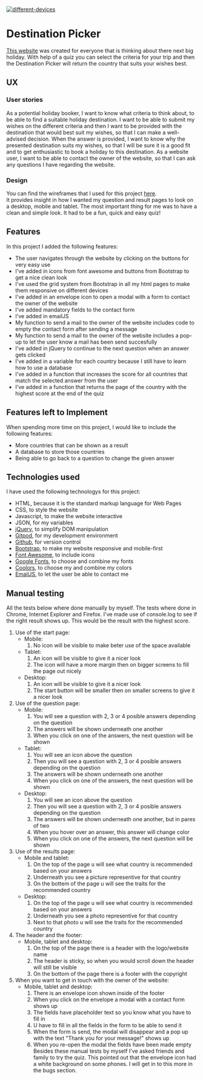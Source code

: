 <a href="https://ibb.co/Pzt985x"><img src="https://i.ibb.co/G3FtjV7/different-devices.jpg" alt="different-devices" border="0"></a>
# Destination Picker
[This website](https://francesvugts.github.io/DestinationPicker/) was created for everyone that is thinking about there next big holiday.
With help of a quiz you can select the criteria for your trip and then the Destination Picker will return the country that suits your wishes best.
## UX
### User stories
As a potential holiday booker, I want to know what criteria to think about, to be able to find a suitable holiday destination.
I want to be able to submit my wishes on the different criteria and then I want to be provided with the destination that would best suit my wishes, so that I can make a well-advised decision.
When the answer is provided, I want to know why the presented destination suits my wishes, so that I will be sure it is a good fit and to get enthusiastic to book a holiday to this destination.
As a website user, I want to be able to contact the owner of the website, so that I can ask any questions I have regarding the website.
### Design
You can find the wireframes that I used for this project [here](https://ibb.co/jLYNtsg).
<br>
It provides insight in how I wanted my question and result pages to look on a desktop, mobile and tablet.
The most important thing for me was to have a clean and simple look.
It had to be a fun, quick and easy quiz!
## Features
In this project I added the following features:
* The user navigates through the website by clicking on the buttons for very easy use
* I've added in icons from font awesome and buttons from Bootstrap to get a nice clean look
* I've used the grid system from Bootstrap in all my html pages to make them responsive on different devices
* I've added in an envelope icon to open a modal with a form to contact the owner of the website
* I've added mandatory fields to the contact form
* I've added in emailJS
* My function to send a mail to the owner of the website includes code to empty the contact form after sending a message
* My function to send a mail to the owner of the website includes a pop-up to let the user know a mail has been send succesfully
* I've added in jQuery to continue to the next question when an answer gets clicked
* I've added in a variable for each country because I still have to learn how to use a database
* I've added in a function that increases the score for all countries that match the selected answer from the user
* I've added in a function that returns the page of the country with the highest score at the end of the quiz
## Features left to Implement
When spending more time on this project, I would like to include the following features:
* More countries that can be shown as a result
* A database to store those countries
* Being able to go back to a question to change the given answer
## Technologies used
I have used the following technologys for this project:
* HTML, because it is the standard markup language for Web Pages
* CSS, to style the website
* Javascript, to make the website interactive
* JSON, for my variables
* [jQuery](https://jquery.com/), to simplify DOM manipulation 
* [Gitpod](https://www.gitpod.io/), for my development environment
* [Github](https://github.com/), for version control
* [Bootstrap](https://getbootstrap.com/), to make my website responsive and mobile-first
* [Font Awesome](https://fontawesome.com/), to include icons
* [Google Fonts](https://fonts.google.com/), to choose and combine my fonts
* [Coolors](https://coolors.co/), to choose my and combine my colors
* [EmailJS](https://www.emailjs.com/), to let the user be able to contact me
## Manual testing
All the tests below where done manually by myself.
The tests where done in Chrome, Internet Explorer and Firefox.
I've made use of console.log to see if the right result shows up.
This would be the result with the highest score.
<br>
1. Use of the start page:
    * Mobile:
        1. No icon will be visible to make beter use of the space available
    * Tablet:
        1. An icon will be visible to give it a nicer look
        2. The icon will have a more margin then on bigger screens to fill the page out nicely
    * Desktop:
        1. An icon will be visible to give it a nicer look 
        2. The start button will be smaller then on smaller screens to give it a nicer look
2. Use of the question page:
    * Mobile:
        1. You will see a question with 2, 3 or 4 posible answers depending on the question
        2. The answers will be shown underneath one another
        3. When you click on one of the answers, the next question will be shown
    * Tablet:
        1. You will see an icon above the question
        2. Then you will see a question with 2, 3 or 4 posible answers depending on the question
        3. The answers will be shown underneath one another
        4. When you click on one of the answers, the next question will be shown
    * Desktop:
        1. You will see an icon above the question
        2. Then you will see a question with 2, 3 or 4 posible answers depending on the question
        3. The answers will be shown underneath one another, but in pares of two
        4. When you hover over an answer, this answer will change color
        4. When you click on one of the answers, the next question will be shown
3. Use of the results page:
    * Mobile and tablet:
        1. On the top of the page u will see what country is recommended based on your answers
        2. Underneath you see a picture representive for that country
        3. On the bottem of the page u will see the traits for the recommended country
    * Desktop:
        1. On the top of the page u will see what country is recommended based on your answers
        2. Underneath you see a photo representive for that country
        3. Next to that photo u will see the traits for the recommended country
4. The header and the footer:
    * Mobile, tablet and desktop:
        1. On the top of the page there is a header with the logo/website name
        2. The header is sticky, so when you would scroll down the header will still be visible
        3. On the bottom of the page there is a footer with the copyright
5. When you want to get in touch with the owner of the website:
    * Mobile, tablet and desktop:
        1. There is an envelope icon shown inside of the footer
        2. When you click on the envelope a modal with a contact form shows up
        3. The fields have placeholder text so you know what you have to fill in
        4. U have to fill in all the fields in the form to be able to send it
        5. When the form is send, the modal will disappear and a pop up with the text "Thank you for your message!" shows up
        6. When you re-open the modal the fields have been made empty
Besides these manual tests by myself I've asked friends and family to try the quiz.
This pointed out that the envelope icon had a white background on some phones.
I will get in to this more in the bugs section.
